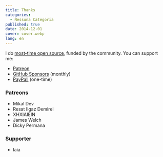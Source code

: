 ```yaml
---
title: Thanks
categories:
  - Nessuna Categoria
published: true
date: 2014-12-01
cover: cover.webp
lang: en
---
```

  
I do [most-time open source](https://github.com/sponsors/el3um4s), funded by the community. You can support me:

- [Patreon](https://www.patreon.com/el3um4s)
- [GitHub Sponsors](https://github.com/sponsors/el3um4s) (monthly)
- [PayPall](https://www.paypal.com/paypalme/el3um4s) (one-time)

### Patreons

* Mikal Dev
* Resat Ilgaz Demirel
* XHXIAIEIN
* James Welch
* Dicky Permana

### Supporter

* Iaia